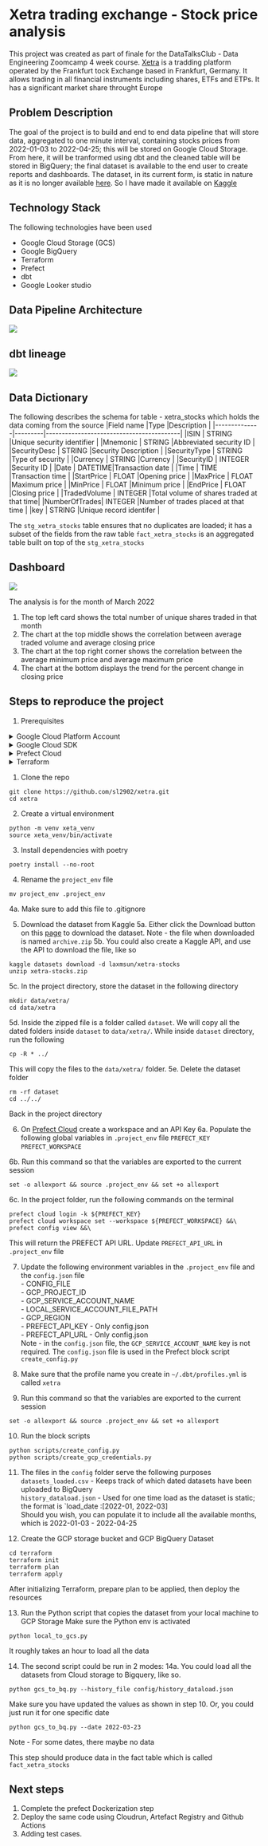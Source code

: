 # Xetra trading exchange - Stock price analysis
This project was created as part of finale for the DataTalksClub - Data Engineering Zoomcamp 4 week course. [Xetra](https://www.xetra.com/xetra-en/) is a tradding platform operated by the Frankfurt tock Exchange based in Frankfurt, Germany. It allows trading in all financial instruments including shares, ETFs and ETPs. It has a significant market share throught Europe

## Problem Description
The goal of the project is to build and end to end data pipeline that will store data, aggregated to one minute interval, containing stocks prices from 2022-01-03 to 2022-04-25; this will be stored on Google Cloud Storage. From here, it will be tranformed using dbt and the cleaned table will be stored in BigQuery; the final dataset is available to the end user to create reports and dashboards. The dataset, in its current form, is static in nature as it is no longer available [here](https://github.com/awslabs/open-data-registry/blob/main/datasets/deutsche-boerse-pds.yaml). So I have made it available on [Kaggle](https://www.kaggle.com/datasets/laxmsun/xetra-stocks)

## Technology Stack 
The following technologies have been used
- Google Cloud Storage (GCS) <br>
- Google BigQuery<br>
- Terraform<br>
- Prefect<br>
- dbt<br>
- Google Looker studio <br>

## Data Pipeline Architecture
![](assets/Xetra_ELT_architecture.png)

## dbt lineage
![](assets/dbt_lineage.png)

## Data Dictionary
The following describes the schema for table - xetra_stocks which
holds the data coming from the source
|Field name    |Type     |Description                               | 
|--------------|---------|------------------------------------------|
|ISIN          | STRING  |Unique security identifier                |
|Mnemonic      | STRING  |Abbreviated security ID                   |
|SecurityDesc  | STRING  |Security Description                      |
|SecurityType  | STRING  |Type of security                          |
|Currency      | STRING  |Currency                                  |
|SecurityID    | INTEGER |Security ID                               |
|Date          | DATETIME|Transaction date                          |
|Time          | TIME    |Transaction time                          |
|StartPrice    | FLOAT   |Opening price                             |
|MaxPrice      | FLOAT   |Maximum price                             |
|MinPrice      | FLOAT   |Minimum price                             |
|EndPrice      | FLOAT   |Closing price                             |
|TradedVolume  | INTEGER |Total volume of shares traded at that time|
|NumberOfTrades| INTEGER |Number of trades placed at that time      |
|key           | STRING   |Unique record identifer                  |

The `stg_xetra_stocks` table ensures that no duplicates are loaded; it has a subset of the fields
from the raw table
`fact_xetra_stocks` is an aggregated table built on top of the `stg_xetra_stocks`

## Dashboard
![](assets/Xetra_shares_analysis_March_2022.png)

The analysis is for the month of March 2022
1) The top left card shows the total number of unique shares traded in that month
2) The chart at the top middle shows the correlation between average traded volume and average closing price
3) The chart at the top right corner shows the correlation between the average minimum price and average maximum price
4) The chart at the bottom displays the trend for the percent change in closing price

## Steps to reproduce the project
1. Prerequisites
<details>
<summary>Google Cloud Platform Account</summary>

Note - If you have already done these steps then it is not required.

- Sign up for a free account [here](https://cloud.google.com/free/), and enable billing.
- Create your project
- Create a service account under IAM & Admin
- Grant the following roles - Storage Admin + Storage Object Admin + BigQuery Admin
- Click Add keys, and then crete new key. Download the JSON file

Enable Google authentication
```
export GOOGLE_APPLICATION_CREDENTIALS=<path/to/your/service-account-authkeys>.json
gcloud auth activate-service-account --key-file $GOOGLE_APPLICATION_CREDENTIALS
gcloud auth application-default login
```


</details>

<details>
<summary>Google Cloud SDK</summary>

Installation instruction [here](https://cloud.google.com/sdk/docs/install-sdk).

</details>

<details>
<summary>Prefect Cloud</summary>

Sign up for a free account [here](https://www.prefect.io).

</details>

<details>
<summary>Terraform</summary>

You can view the [installation instructions for Terraform here](https://developer.hashicorp.com/terraform/downloads?ajs_aid=f70c2019-1bdc-45f4-85aa-cdd585d465b4&product_intent=terraform)

</details>

1. Clone the repo

```
git clone https://github.com/sl2902/xetra.git
cd xetra
```

2. Create a virtual environment 
```
python -m venv xeta_venv 
source xeta_venv/bin/activate
```

3. Install dependencies with poetry
```
poetry install --no-root
```

4. Rename the `project_env` file
```
mv project_env .project_env
```
4a. Make sure to add this file to .gitignore

5. Download the dataset from Kaggle
5a. Either click the Download button on this [page](https://www.kaggle.com/datasets/laxmsun/xetra-stocks) to download
the dataset. Note - the file when downloaded is named `archive.zip`
5b. You could also create a Kaggle API, and use the API to download the file, like so
```
kaggle datasets download -d laxmsun/xetra-stocks
unzip xetra-stocks.zip
```
5c. In the project directory, store the dataset in the following directory
```
mkdir data/xetra/
cd data/xetra
```
5d. Inside the zipped file is a folder called `dataset`. We will copy all the dated folders inside `dataset` to `data/xetra/`.
While inside `dataset` directory, run the following
```
cp -R * ../
```
This will copy the files to the `data/xetra/` folder.
5e. Delete the dataset folder
```
rm -rf dataset
cd ../../
``` 
Back in the project directory

6. On [Prefect Cloud](https://app.prefect.cloud/) create a workspace and an API Key
6a. Populate the following global variables in `.project_env` file
`PREFECT_KEY`
`PREFECT_WORKSPACE`

6b. Run this command so that the variables are exported to the current session
```
set -o allexport && source .project_env && set +o allexport
```

6c. In the project folder, run the following commands on the terminal
```
prefect cloud login -k ${PREFECT_KEY}
prefect cloud workspace set --workspace ${PREFECT_WORKSPACE} &&\
prefect config view &&\
```

This will return the PREFECT API URL. Update
`PREFECT_API_URL` in `.project_env` file

7. Update the following environment variables in the `.project_env` file and the `config.json` file<br>
        - CONFIG_FILE<br>
        - GCP_PROJECT_ID<br>
        - GCP_SERVICE_ACCOUNT_NAME<br>
        - LOCAL_SERVICE_ACCOUNT_FILE_PATH<br>
        - GCP_REGION<br>
        - PREFECT_API_KEY - Only config.json<br>
        - PREFECT_API_URL - Only config.json<br>
Note - in the `config.json` file, the `GCP_SERVICE_ACCOUNT_NAME` key is not required.
The `config.json` file is used in the Prefect block script `create_config.py`

8. Make sure that the profile name you create in `~/.dbt/profiles.yml` is called `xetra`

9. Run this command so that the variables are exported to the current session
```
set -o allexport && source .project_env && set +o allexport
```

10. Run the block scripts
```
python scripts/create_config.py
python scripts/create_gcp_credentials.py
```

11. The files in the `config` folder serve the following purposes<br>
`datasets_loaded.csv` - Keeps track of which dated datasets have been uploaded to BigQuery<br>
`history_dataload.json` - Used for one time load as the dataset is static; the format is `load_date :[2022-01, 2022-03]<br>
Should you wish, you can populate it to include all the available months, which is 2022-01-03 - 2022-04-25

12. Create the GCP storage bucket and GCP BigQuery Dataset
```
cd terraform
terraform init
terraform plan
terraform apply
```
After initializing Terraform, prepare plan to be applied, then deploy the resources

13. Run the Python script that copies the dataset from your local machine to GCP Storage
Make sure the Python env is activated
```
python local_to_gcs.py
```
It roughly takes an hour to load all the data

14. The second script could be run in 2 modes:
14a. You could load all the datasets from Cloud storage to Bigquery, like so.
```
python gcs_to_bq.py --history_file config/history_dataload.json
```
Make sure you have updated the values as shown in step 10. Or, you could
just run it for one specific date
```
python gcs_to_bq.py --date 2022-03-23
```
Note - For some dates, there maybe no data

This step should produce data in the fact table which is called `fact_xetra_stocks`

## Next steps

1. Complete the prefect Dockerization step
2. Deploy the same code using Cloudrun, Artefact Registry and Github Actions
3. Adding test cases.
